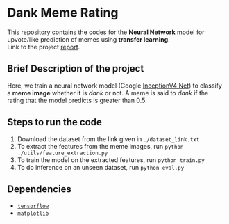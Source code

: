 # Dank Meme Rating
This repository contains the codes for the **Neural Network** model for upvote/like prediction of memes using **transfer learning**.\
Link to the project [report](https://meghbhalerao.github.io/pdfs/Megh-Bhalerao-Dank-Meme-Rating-Report.pdf). 

## Brief Description of the project
Here, we train a neural network model (Google [InceptionV4 Net](https://research.google/pubs/pub45169/)) to classify a **meme image** whether it is _dank_ or not. A meme is said to _dank_ if the rating that the model predicts is greater than 0.5.
## Steps to run the code
1. Download the dataset from the link given in `./dataset_link.txt`
2. To extract the features from the meme images, run `python ./utils/feature_extraction.py`
3. To train the model on the extracted features, run `python train.py`
4. To do inference on an unseen dataset, run `python eval.py`
## Dependencies
- [`tensorflow`](https://www.tensorflow.org)
- [`matplotlib`](https://matplotlib.org)


